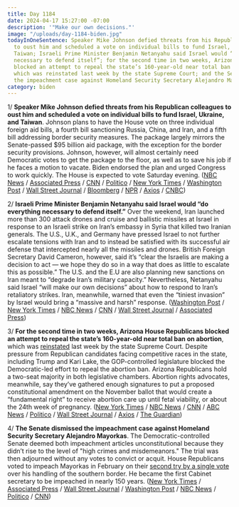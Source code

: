```yaml
---
title: Day 1184
date: 2024-04-17 15:27:00 -07:00
description: '"Make our own decisions."'
image: "/uploads/day-1184-biden.jpg"
todayInOneSentence: Speaker Mike Johnson defied threats from his Republican colleagues
  to oust him and scheduled a vote on individual bills to fund Israel, Ukraine, and
  Taiwan; Israeli Prime Minister Benjamin Netanyahu said Israel would “do everything
  necessary to defend itself”; for the second time in two weeks, Arizona House Republicans
  blocked an attempt to repeal the state’s 160-year-old near total ban on abortion,
  which was reinstated last week by the state Supreme Court; and the Senate dismissed
  the impeachment case against Homeland Security Secretary Alejandro Mayorkas.
category: biden
---
```


1/ **Speaker Mike Johnson defied threats from his Republican colleagues to oust him and scheduled a vote on individual bills to fund Israel, Ukraine, and Taiwan**. Johnson plans to have the House vote on three individual foreign aid bills, a fourth bill sanctioning Russia, China, and Iran, and a fifth bill addressing border security measures. The package largely mirrors the Senate-passed $95 billion aid package, with the exception for the border security provisions. Johnson, however, will almost certainly need Democratic votes to get the package to the floor, as well as to save his job if he faces a motion to vacate. Biden endorsed the plan and urged Congress to work quickly. The House is expected to vote Saturday evening. ([NBC News](https://www.nbcnews.com/politics/congress/house-republican-aid-bills-ukraine-israel-rcna148025) / [Associated Press](https://apnews.com/article/ukraine-aid-house-speaker-f08102e171dcac2d66d513980d828d49) / [CNN](https://www.cnn.com/2024/04/17/politics/mike-johnson-ukraine-aid/index.html) / [Politico](https://www.politico.com/live-updates/2024/04/17/congress/johnson-outlines-foreign-aid-plan-00152767) / [New York Times](https://www.nytimes.com/2024/04/17/us/politics/johnson-ukraine-israel-aid-house.html) / [Washington Post](https://www.washingtonpost.com/politics/2024/04/17/house-speaker-mike-johnson-ukraine-israel-motion-to-vacate/) / [Wall Street Journal](https://www.wsj.com/politics/policy/mike-johnsons-ukraine-israel-aid-plan-implodes-as-republicans-rebel-c5da23af?mod=hp_lead_pos1) / [Bloomberg](https://www.bloomberg.com/news/articles/2024-04-17/speaker-johnson-defies-hardliners-presses-ahead-on-ukraine-plan?srnd=politics-vp&sref=MIBMEEoj) / [NPR](https://www.npr.org/2024/04/17/1245290743/johnson-ukraine-israel-aid-motion-to-vacate-border) / [Axios](https://www.axios.com/2024/04/16/mike-johnson-motion-to-vacate-live-updates) / [CNBC](https://www.cnbc.com/2024/04/15/speaker-johnson-israel-ukraine-taiwan-bills.html))

2/ **Israeli Prime Minister Benjamin Netanyahu said Israel would “do everything necessary to defend itself.”** Over the weekend, Iran launched more than 300 attack drones and cruise and ballistic missiles at Israel in response to an Israeli strike on Iran’s embassy in Syria that killed two Iranian generals. The U.S., U.K., and Germany have pressed Israel to not further escalate tensions with Iran and to instead be satisfied with its successful air defense that intercepted nearly all the missiles and drones. British Foreign Secretary David Cameron, however, said it’s “clear the Israelis are making a decision to act — we hope they do so in a way that does as little to escalate this as possible.” The U.S. and the E.U are also planning new sanctions on Iran meant to “degrade Iran’s military capacity.” Nevertheless, Netanyahu said Israel “will make our own decisions” about how to respond to Iran’s retaliatory strikes. Iran, meanwhile, warned that even the “tiniest invasion” by Israel would bring a “massive and harsh” response. ([Washington Post](https://www.washingtonpost.com/world/2024/04/17/israel-iran-hamas-war-news-gaza-palestine/) / [New York Times](https://www.nytimes.com/live/2024/04/17/world/iran-israel-gaza-war-news) / [NBC News](https://www.nbcnews.com/news/world/live-blog/iran-attack-live-updates-rcna148136) / [CNN](https://www.cnn.com/middleeast/live-news/israel-hamas-war-gaza-news-04-17-24/index.html) / [Wall Street Journal](https://www.wsj.com/world/middle-east/iran-braces-for-retaliatory-israeli-attack-ee39e1f0?mod=hp_lead_pos2) / [Associated Press](https://apnews.com/article/israel-iran-hamas-latest-04-17-2024-7e4ba24fbb150f020a2d240dad9d462f))

3/ **For the second time in two weeks, Arizona House Republicans blocked an attempt to repeal the state’s 160-year-old near total ban on abortion**, which was [reinstated](https://whatthefuckjusthappenedtoday.com/2024/04/09/day-1176/#1-arizona%E2%80%99s-supreme-court-upheld-a-1) last week by the state Supreme Court. Despite pressure from Republican candidates facing competitive races in the state, including Trump and Kari Lake, the GOP-controlled legislature blocked the Democratic-led effort to repeal the abortion ban. Arizona Republicans hold a two-seat majority in both legislative chambers. Abortion rights advocates, meanwhile, say they’ve gathered enough signatures to put a proposed constitutional amendment on the November ballot that would create a “fundamental right” to receive abortion care up until fetal viability, or about the 24th week of pregnancy. ([New York Times](https://www.nytimes.com/2024/04/17/us/arizona-abortion-ban-repeal.html) / [NBC News](https://www.nbcnews.com/politics/arizona-lawmakers-repeal-abortion-ban-rcna148224) / [CNN](https://www.cnn.com/2024/04/17/politics/arizona-house-abortion-law-repeal/index.html) / [ABC News](https://abcnews.go.com/Politics/arizona-lawmakers-repeal-controversial-1864-abortion-ban/story?id=109349397) / [Politico](https://www.politico.com/news/2024/04/17/arizona-gop-scuttles-attempt-to-repeal-1864-abortion-ban-00152865) / [Wall Street Journal](https://www.wsj.com/politics/policy/arizona-republicans-repeal-abortion-ban-da903fa4) / [Axios](https://www.axios.com/2024/04/17/arizona-abortion-ban-repeal) / [The Guardian](https://www.theguardian.com/us-news/2024/apr/17/arizona-abortion-ban-doctors-future))

4/ **The Senate dismissed the impeachment case against Homeland Security Secretary Alejandro Mayorkas**. The Democratic-controlled Senate deemed both impeachment articles unconstitutional because they didn’t rise to the level of "high crimes and misdemeanors." The trial was then adjourned without any votes to convict or acquit. House Republicans voted to impeach Mayorkas in February on their [second try by a single vote](https://whatthefuckjusthappenedtoday.com/2024/02/14/day-1121/#2-house-republicans-voted-to-impeach) over his handling of the southern border. He became the first Cabinet secretary to be impeached in nearly 150 years. ([New York Times](https://www.nytimes.com/2024/04/17/us/politics/senate-alejandro-mayorkas-impeachment-charge.html) / [Associated Press](https://apnews.com/article/mayorkas-senate-impeachment-trial-democrats-29aa775c0e866f4160f320583f261a72) / [Wall Street Journal](https://www.wsj.com/politics/mayorkas-impeachment-trial-senate-6557be73?mod=hp_lead_pos5) / [Washington Post](https://www.washingtonpost.com/politics/2024/04/17/mayorkas-impeachment-senate-immigration-border/) / [NBC News](https://www.nbcnews.com/politics/congress/live-blog/senators-begin-dhs-secretary-mayorkas-impeachment-trial-live-updates-rcna147038) / [Politico](https://www.politico.com/live-updates/2024/04/17/congress/senate-dems-short-circuit-mayorkas-trial-00152876) / [CNN](https://www.cnn.com/politics/live-news/alejandro-mayorkas-impeachment-trial-senate-04-17-24/index.html))